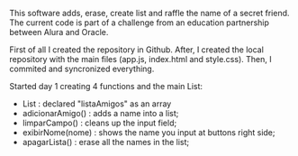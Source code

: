 This software adds, erase, create list and raffle the name of a secret friend.
The current code is part of a challenge from an education partnership between Alura and Oracle.

First of all I created the repository in Github. After, I created the local repository with the main files (app.js, index.html and style.css). Then, I commited and syncronized everything.

Started day 1 creating 4 functions and the main List:

- List : declared "listaAmigos" as an array
- adicionarAmigo() : adds a name into a list;
- limparCampo() : cleans up the input field;
- exibirNome(nome) : shows the name you input at buttons right side;
- apagarLista() : erase all the names in the list;
